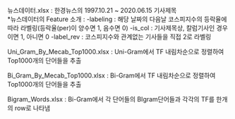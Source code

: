 뉴스데이터.xlsx : 한경뉴스의 1997.10.21 ~ 2020.06.15 기사제목  
*뉴스데이터의 Feature 소개 : 
-labeling : 해당 날짜의 다음날 코스피지수의 등락율에 따라 라벨링(등락율(per)이 양수면 1, 음수면 0)
-is_col : 기사제목상, 칼럼기사인 경우이면 1, 아니면 0
-label_rev : 코스피지수와 관계없는 기사들을 직접 2로 라벨링

Uni_Gram_By_Mecab_Top1000.xlsx : Uni-Gram에서 TF 내림차순으로 정렬하여 Top1000개의 단어들을 추출

Bi_Gram_By_Mecab_Top1000.xlsx : Bi-Gram에서 TF 내림차순으로 정렬하여 Top1000개의 단어들을 추출

Bigram_Words.xlsx : Bi-Gram에서 각 단어들의 BIgram단어들과 각각의 TF를 한개의 row로 나타냄

